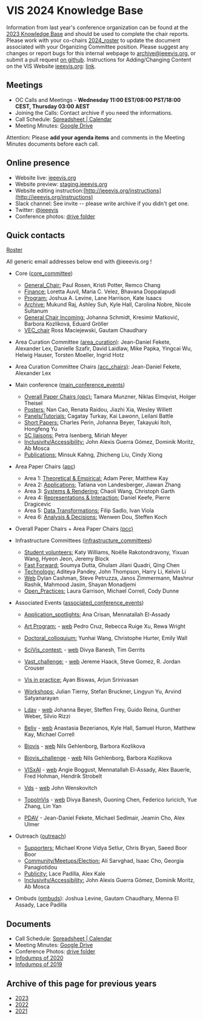 # VIS 2024 Knowledge Base

Information from last year's conference organization can be found at the [2023 Knowledge Base](https://drive.google.com/drive/u/0/folders/1BuqCDkwr0lz5s-E0P_paCuKHIcUJEWOO) and should be used to complete the chair reports. Please work with your co-chairs [2024_roster](https://docs.google.com/spreadsheets/d/1OUgEmI5KGL3-ba_yVxamdlVrpZYcKRwS/edit#gid=1545341771) to update the document associated with your Organizing Committee position. Please suggest any changes or report bugs for this internal webpage to [archive@ieeevis.org](mailto:archive@ieeevis.org), or submit a pull request [on github](https://github.com/ieeevis-internal/ieeevis-internal.github.io). Instructions for Adding/Changing Content on the VIS Website [ieeevis.org](ieeevis.org): [link](http://ieeevis.org/instructions).

## Meetings

- OC Calls and Meetings - **Wednesday 11:00 EST/08:00 PST/18:00 CEST, Thursday 03:00 AEST**
- Joining the Calls: Contact archive if you need the informations.
- Call Schedule: [Spreadsheet | Calendar](https://docs.google.com/spreadsheets/d/1eeFMKXQee-Pjc-UYjZOeksbnyF50mUpaYzLimACiaw4/edit?usp=sharing)
- Meeting Minutes: [Google Drive](https://drive.google.com/drive/folders/13syF8lxgArLUiqL77nrIVhUZQQQCYXpY?usp=sharing)

Attention: Please **add your agenda items** and comments in the Meeting Minutes documents before each call.

## Online presence

<!--
* Kickoff slides: [here](https://docs.google.com/spreadsheets/d/1jn_b7l4i9HHSqBfa1dZiuOfwHx3pHyc6czipE_B161Q/edit)
*
-->

- Website live: [ieeevis.org](ieeevis.org)
- Website preview: [staging.ieeevis.org](staging.ieeevis.org)
- Website editing instruction:[http://ieeevis.org/instructions](http://ieeevis.org/instructions)
- Slack channel: See invite -- please write archive if you didn't get one.
- Twitter: [@ieeevis](https://twitter.com/ieeevis)
- Conference photos: [drive folder](https://drive.google.com/drive/folders/1vUHPbM7OBizu6jFE-lZiqSDkCgAIxfQn?usp=drive_link)

## Quick contacts

[Roster](https://docs.google.com/spreadsheets/d/1OUgEmI5KGL3-ba_yVxamdlVrpZYcKRwS/edit#gid=1545341771)

All generic email addresses below end with @ieeevis.org !

- Core ([core_committee](mailto:core_committee@ieeevis.org))

  - [General_Chair:](mailto:general_chair@ieeevis.org) Paul Rosen, Kristi Potter, Remco Chang
  - [Finance:](mailto:finance@ieeevis.org) Loretta Auvil, Maria C. Velez, Bhavana Doppalapudi
  - [Program:](mailto:program@ieeevis.org) Joshua A. Levine, Lane Harrison, Kate Isaacs
  - [Archive:](mailto:archive@ieeevis.org) Mukund Raj, Ashley Suh, Kyle Hall, Carolina Nobre, Nicole Sultanum
  - [General Chair Incoming:](mailto:incoming_chairs@ieeevis.org) Johanna Schmidt, Kresimir Matković, Barbora Kozlíková, Eduard Gröller
  - [VEC_chair](mailto:vec_chair@ieeevis.org) Ross Maciejewski, Gautam Chaudhary

- Area Curation Committee [(area_curation)](mailto:area_curation@ieeevis.org): Jean-Daniel Fekete, Alexander Lex, Danielle Szafir, David Laidlaw, Mike Papka, Yingcai Wu, Helwig Hauser, Torsten Moeller, Ingrid Hotz

- Area Curation Committee Chairs [(acc_chairs)](mailto:acc_chairs@ieeevis.org): Jean-Daniel Fekete, Alexander Lex

- Main conference ([main_conference_events](mailto:main_conference_events@ieeevis.org))

  - [Overall Paper Chairs (opc):](mailto:opc@ieeevis.org) Tamara Munzner, Niklas Elmqvist, Holger Theisel
  - [Posters:](mailto:posters@ieeevis.org) Nan Cao, Renata Raidou, Jiazhi Xia, Wesley Willett
  - [Panels/Tutorials:](mailto:panels_tutorials@ieeevis.org) Cagatay Turkay, Kai Lawonn, Leilani Battle
  - [Short Papers:](mailto:vis_shortpapers@ieeevis.org) Charles Perin, Johanna Beyer, Takayuki Itoh, Hongfeng Yu
  - [SC liaisons:](mailto:sc_liaisons@ieeevis.org) Petra Isenberg, Miriah Meyer
  - [Inclusivity/Accessibility:](mailto:inclusivity_accessibility@ieeevis.org) John Alexis Guerra Gómez, Dominik Moritz, Ab Mosca
  - [Publications:](mailto:publications@ieeevis.org) Minsuk Kahng, Zhicheng Liu, Cindy Xiong

- Area Paper Chairs ([apc](mailto:apc@ieeevis.org))

  - Area 1: [Theoretical & Empirical:](mailto:theory-empirical-apc@ieeevis.org) Adam Perer, Matthew Kay
  - Area 2: [Applications:](mailto:applications-apc@ieeevis.org) Tatiana von Landesberger, Jiawan Zhang
  - Area 3: [Systems & Rendering:](mailto:systems-rendering-apc@ieeevis.org) Chaoli Wang, Christoph Garth
  - Area 4: [Representations & Interaction:](mailto:representations-interaction-apc@ieeevis.org) Daniel Keefe, Pierre Dragicevic
  - Area 5: [Data Transformations:](mailto:data-transformations-apc@ieeevis.org) Filip Sadlo, Ivan Viola
  - Area 6: [Analysis & Decisions:](mailto:analytics-decisions-apc@ieeevis.org) Wenwen Dou, Steffen Koch

- Overall Paper Chairs + Area Paper Chairs [(pcc)](mailto:pcc@ieeevis.org)

- Infrastructure Committees ([infrastructure_committees](mailto:infrastructure_committees@ieeevis.org))

  - [Student volunteers:](mailto:sv@ieeevis.org) Katy Williams, Noëlle Rakotondravony, Yixuan Wang, Hyeon Jeon, Jeremy Block
  <!-- - [Meetups:](mailto:meetups@ieeevis.org) Ali Sarvghad, Isaac Cho -->
  - [Fast Forward:](mailto:ff@ieeevis.org) Soumya Dutta, Ghulam Jilani Quadri, Qing Chen
  - [Technology:](mailto:tech@ieeevis.org) Aditeya Pandey, John Thompson, Harry Li, Kelvin Li
  - [Web](mailto:web@ieeevis.org) Dylan Cashman, Steve Petruzza, Janos Zimmermann, Mashrur Rashik, Mahmood Jasim, Shayan Monadjemi
  - [Open_Practices:](mailto:open_practices@ieeevis.org) Laura Garrison, Michael Correll, Cody Dunne

- Associated Events ([associated_conference_events](mailto:associated_conference_events@ieeevis.org))

  - [Application_spotlights:](mailto:application_spotlights@ieeevis.org) Ana Crisan, Mennatallah El-Assady
  - [Art Program:](mailto:art@ieeevis.org) - [web](https://visap.net/) Pedro Cruz, Rebecca Ruige Xu, Rewa Wright
  - [Doctoral_colloquium:](mailto:doctoral_coll@ieeevis.org) Yunhai Wang, Christophe Hurter, Emily Wall
  - [SciVis_contest:](mailto:scivis_contest@ieeevis.org) - [web](https://www.lanl.gov/projects/sciviscontest2022/) Divya Banesh, Tim Gerrits
  - [Vast_challenge:](mailto:vast_challenge@ieeevis.org) - [web](https://vast-challenge.github.io/2022) Jereme Haack, Steve Gomez, R. Jordan Crouser
  - [Vis in practice:](mailto:vip@ieeevis.org) Ayan Biswas, Arjun Srinivasan
  - [Workshops:](mailto:workshops@ieeevis.org) Julian Tierny, Stefan Bruckner, Lingyun Yu, Arvind Satyanarayan
  - [Ldav](mailto:ldav@ieeevis.org) - [web](https://ldav.org/) Johanna Beyer, Steffen Frey, Guido Reina, Gunther Weber, Silvio Rizzi
  - [Beliv](mailto:beliv@ieeevis.org) - [web](https://beliv-workshop.github.io/) Anastasia Bezerianos, Kyle Hall, Samuel Huron, Matthew Kay, Michael Correll
  - [Biovis](mailto:biomedvis@ieeevis.org) - [web](http://biovis.net/2024/) Nils Gehlenborg, Barbora Kozlikova
  - [Biovis_challenge](mailto:biovis_challenge@ieeevis.org) - [web](http://biovis.net/2024/biovisChallenges_vis/) Nils Gehlenborg, Barbora Kozlikova
  - [VISxAI](mailto:orga@visxai.io) - [web](http://visxai.io/) Angie Boggust, Mennatallah El-Assady, Alex Bauerle, Fred Hohman, Hendrik Strobelt
  - [Vds](mailto:vds@ieeevis.org) - [web](http://www.visualdatascience.org/) John Wenskovitch
  - [TopoInVis](mailto:topoinvis@ieeevis.org) - [web](https://topoinvis.org/) Divya Banesh, Guoning Chen, Federico Iuricich, Yue Zhang, Lin Yan
  - [PDAV](mailto:pdav-chairs@ieeevis.com) - Jean-Daniel Fekete, Michael Sedlmair, Jeamin Cho, Alex Ulmer 

    <!-- - [Vis4DH](mailto:vis4dh@ieeevis.org) - [web](https://vis4dh.dbvis.de/cfp/) Liang Gou, Claudia Plant -->
     <!-- - [Vizsec](mailto:vizsec@ieeevis.org) - [web](https://vizsec.org/) Chris Bryan -->

- Outreach ([outreach](mailto:outreach@ieeevis.org))

  - [Supporters:](mailto:supporters@ieeevis.org) Michael Krone Vidya Setlur, Chris Bryan, Saeed Boor Boor
  - [Community/Meetups/Election:](mailto:community@ieeevis.org) Ali Sarvghad, Isaac Cho, Georgia Panagiotidou
  - [Publicity:](mailto:publicity@ieeevis.org) Lace Padilla, Alex Kale
  - [Inclusivity/Accessibility:](mailto:inclusivity_accessibility@ieeevis.org) John Alexis Guerra Gómez, Dominik Moritz, Ab Mosca

- Ombuds ([ombuds](mailto:ombuds@ieeevis.org)): Joshua Levine, Gautam Chaudhary, Menna El Assady, Lace Padilla

## Documents

<!-- * [Roster](https://docs.google.com/spreadsheets/d/1OUgEmI5KGL3-ba_yVxamdlVrpZYcKRwS/edit#gid=1545341771)
* [Calendar](https://docs.google.com/spreadsheets/d/11hEQSV6AS-B4vN9T-xvqRQdMlgftQPWjd82WgIseKyA/edit#gid=0) -->

- Call Schedule: [Spreadsheet | Calendar](https://docs.google.com/spreadsheets/d/1eeFMKXQee-Pjc-UYjZOeksbnyF50mUpaYzLimACiaw4/edit?usp=sharing)
- Meeting Minutes: [Google Drive](https://drive.google.com/drive/folders/13syF8lxgArLUiqL77nrIVhUZQQQCYXpY?usp=sharing)
- Conference Photos: [drive folder](https://drive.google.com/drive/folders/1vUHPbM7OBizu6jFE-lZiqSDkCgAIxfQn?usp=drive_link)
- [Infodumps of 2020](https://drive.google.com/drive/u/0/folders/178IERHWBaE9vETwlt_IsfKaAOvl9ZMf2)
- [Infodumps of 2019](https://drive.google.com/drive/u/0/folders/1P7YcmoY96kTkSbb0TUj-VWmsnd9uwmsP)

## Archive of this page for previous years

- [2023](2023.md)
- [2022](2022.md)
- [2021](2021.md)

<!-- below I copy the title of the folder from the previous website but do not know what they refere to
* Kick off presentation
* New Bids
* Roles
* Running the conference schedule
* TVCG

-->
